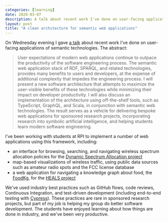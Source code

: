 ```yaml
---
categories: [learning]
date: 2020-03-07
description: A talk about recent work I've done on user-facing applications of semantic technologies
layout: post
title: "A clean architecture for semantic web applications"
---
```


On Wednesday evening I gave [a talk](https://youtu.be/uEg2rvnqhMs) about recent work I've done on user-facing applications of semantic technologies. The abstract:

> User expectations of modern web applications continue to outpace the productivity of the software engineering process. The semantic web application stack of RDF, SPARQL, and related technologies, provides many benefits to users and developers, at the expense of additional complexity that impedes the engineering process. I will present a new software architecture that attempts to maximize the user-visible benefits of these technologies while minimizing their impact on developer productivity. I will also discuss an implementation of the architecture using off-the-shelf tools, such as TypeScript, GraphQL, and Scala, in conjunction with semantic web technologies. The result serves as a vehicle for delivering bespoke web applications for sponsored research projects, incorporating research into symbolic artificial intelligence, and helping students learn modern software engineering.

I've been working with students at RPI to implement a number of web applications using this framework, including:
* an interface for browsing, searching, and navigating wireless spectrum allocation policies for the [Dynamic Spectrum Allocation project](https://science.rpi.edu/itws/news/knowledge-representation-dynamic-spectrum-policy)
* map-based visualizations of wireless traffic, using public data sources such as amateur radio spots and the FCC license database
* a web application for navigating a knowledge graph about food, the [FoodKg](https://foodkg.github.io/), for the [HEALS project](https://science.rpi.edu/biology/news/ibm-and-rensselaer-team-research-chronic-diseases-cognitive-computing)

We've used industry best practices such as GitHub flows, code reviews, Continuous Integration, and test-driven development (including end-to-end testing with [Cypress](https://www.cypress.io/)). These practices are rare in sponsored research projects, but part of my job is helping my group do better software development. The students have enjoyed learning about how things are done in industry, and we've been very productive.
